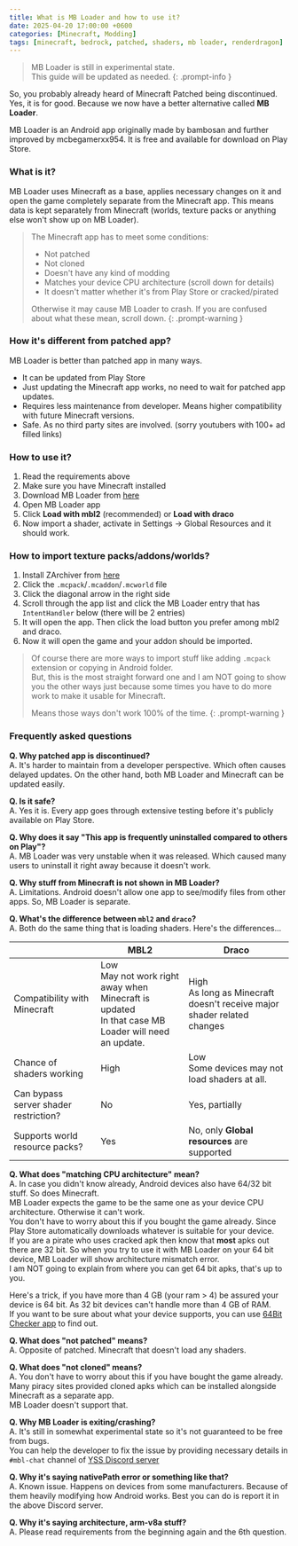 ```yaml
---
title: What is MB Loader and how to use it?
date: 2025-04-20 17:00:00 +0600
categories: [Minecraft, Modding]
tags: [minecraft, bedrock, patched, shaders, mb loader, renderdragon]     # TAG names should always be lowercase
---
```


> MB Loader is still in experimental state.  
> This guide will be updated as needed.
{: .prompt-info }

So, you probably already heard of Minecraft Patched being discontinued. Yes, it is for good. Because we now have a better alternative called **MB Loader**.  
  
MB Loader is an Android app originally made by bambosan and further improved by mcbegamerxx954. It is free and available for download on Play Store.  
  
### What is it?
MB Loader uses Minecraft as a base, applies necessary changes on it and open the game completely separate from the Minecraft app. This means data is kept separately from Minecraft (worlds, texture packs or anything else won't show up on MB Loader).  


> The Minecraft app has to meet some conditions:
> * Not patched
> * Not cloned
> * Doesn't have any kind of modding
> * Matches your device CPU architecture (scroll down for details)
> * It doesn't matter whether it's from Play Store or cracked/pirated
>
> Otherwise it may cause MB Loader to crash. If you are confused about what these mean, scroll down.
{: .prompt-warning }  


### How it's different from patched app?
MB Loader is better than patched app in many ways.  
* It can be updated from Play Store
* Just updating the Minecraft app works, no need to wait for patched app updates.
* Requires less maintenance from developer. Means higher compatibility with future Minecraft versions.
* Safe. As no third party sites are involved. (sorry youtubers with 100+ ad filled links)


### How to use it?
1. Read the requirements above
2. Make sure you have Minecraft installed
3. Download MB Loader from [here](https://play.google.com/store/apps/details?id=io.bambosan.mbloader)
4. Open MB Loader app
5. Click **Load with mbl2** (recommended) or **Load with draco**
6. Now import a shader, activate in Settings -> Global Resources and it should work.

### How to import texture packs/addons/worlds?
1. Install ZArchiver from [here](https://play.google.com/store/apps/details?id=ru.zdevs.zarchiver)
2. Click the `.mcpack`/`.mcaddon`/`.mcworld` file
3. Click the diagonal arrow in the right side
4. Scroll through the app list and click the MB Loader entry that has `IntentHandler` below (there will be 2 entries)
5. It will open the app. Then click the load button you prefer among mbl2 and draco.
6. Now it will open the game and your addon should be imported.

> Of course there are more ways to import stuff like adding `.mcpack` extension or copying in Android folder.  
> But, this is the most straight forward one and I am NOT going to show you the other ways just because some times you have to do more work to make it usable for Minecraft.
>
> Means those ways don't work 100% of the time.
{: .prompt-warning }  


### Frequently asked questions
**Q. Why patched app is discontinued?**  
A. It's harder to maintain from a developer perspective. Which often causes delayed updates. On the other hand, both MB Loader and Minecraft can be updated easily.  

**Q. Is it safe?**  
A. Yes it is. Every app goes through extensive testing before it's publicly available on Play Store.

**Q. Why does it say "This app is frequently uninstalled compared to others on Play"?**  
A. MB Loader was very unstable when it was released. Which caused many users to uninstall it right away because it doesn't work.  

**Q. Why stuff from Minecraft is not shown in MB Loader?**  
A. Limitations. Android doesn't allow one app to see/modify files from other apps. So, MB Loader is separate.  

**Q. What's the difference between `mbl2` and `draco`?**  
A. Both do the same thing that is loading shaders. Here's the differences...  

|                                       | MBL2                                                                                                      | Draco                                                                      |
| ------------------------------------- | --------------------------------------------------------------------------------------------------------- | -------------------------------------------------------------------------- |
| Compatibility with Minecraft          | Low<br/>May not work right away when Minecraft is updated<br/>In that case MB Loader will need an update. | High<br/>As long as Minecraft doesn't receive major shader related changes |
| Chance of shaders working             | High                                                                                                      | Low<br/>Some devices may not load shaders at all.                          |
| Can bypass server shader restriction? | No                                                                                                        | Yes, partially                                                             |
| Supports world resource packs?        | Yes                                                                                                       | No, only **Global resources** are supported                                |

**Q. What does "matching CPU architecture" mean?**  
A. In case you didn't know already, Android devices also have 64/32 bit stuff. So does Minecraft.  
MB Loader expects the game to be the same one as your device CPU architecture. Otherwise it can't work.  
You don't have to worry about this if you bought the game already. Since Play Store automatically downloads whatever is suitable for your device.  
If you are a pirate who uses cracked apk then know that **most** apks out there are 32 bit. So when you try to use it with MB Loader on your 64 bit device, MB Loader will show architecture mismatch error.  
I am NOT going to explain from where you can get 64 bit apks, that's up to you.  

Here's a trick, if you have more than 4 GB (your ram > 4) be assured your device is 64 bit. As 32 bit devices can't handle more than 4 GB of RAM.  
If you want to be sure about what your device supports, you can use [64Bit Checker app](https://play.google.com/store/apps/details?id=com.danielpolish.a64bitchecker) to find out.

**Q. What does "not patched" means?**  
A. Opposite of patched. Minecraft that doesn't load any shaders.  

**Q. What does "not cloned" means?**  
A. You don't have to worry about this if you have bought the game already. Many piracy sites provided cloned apks which can be installed alongside Minecraft as a separate app.  
MB Loader doesn't support that.  

**Q. Why MB Loader is exiting/crashing?**  
A. It's still in somewhat experimental state so it's not guaranteed to be free from bugs.  
You can help the developer to fix the issue by providing necessary details in `#mbl-chat` channel of [YSS Discord server](https://faizul726.github.io/yss-discord)  

**Q. Why it's saying nativePath error or something like that?**  
A. Known issue. Happens on devices from some manufacturers. Because of them heavily modifying how Android works. Best you can do is report it in the above Discord server.  

**Q. Why it's saying architecture, arm-v8a stuff?**  
A. Please read requirements from the beginning again and the 6th question.
